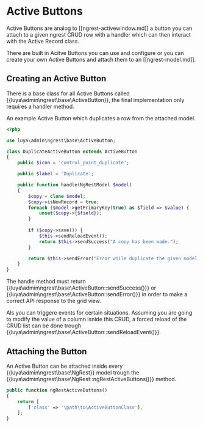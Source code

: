 # Active Buttons

Active Buttons are analog to [[ngrest-activewindow.md]] a button you can attach to a given ngrest CRUD row with a handler which can then interact with the Active Record class.

There are built in Acitve Buttons you can use and configure or you can create your own Active Buttons and attach them to an [[ngrest-model.md]].

## Creating an Active Button

There is a base class for all Active Buttons called {{luya\admin\ngrest\base\ActiveButton}}, the final implementation only requires a handler method.

An example Active Button which duplicates a row from the attached model.

```php
<?php

use luya\admin\ngrest\base\ActiveButton;

class DuplicateActiveButton extends ActiveButton
{
    public $icon = 'control_point_duplicate';

    public $label = 'Duplicate';

    public function handle(NgRestModel $model)
    {
        $copy = clone $model;
        $copy->isNewRecord = true;
        foreach ($model->getPrimaryKey(true) as $field => $value) {
            unset($copy->{$field});
        }
        
        if ($copy->save()) {
            $this->sendReloadEvent();
            return $this->sendSuccess("A copy has been made.");
        }

        return $this->sendError("Error while duplicate the given model." . var_export($copy->getErrors(), true));
    }
}
```

The handle method must return {{luya\admin\ngrest\base\ActiveButton::sendSuccess()}} or {{luya\admin\ngrest\base\ActiveButton::sendError()}} in order to make a correct API response to the grid view.

Als you can triggere events for certain situations. Assuming you are going to modify the value of a column isnide this CRUD, a forced reload of the CRUD list can be done trough {{luya\admin\ngrest\base\ActiveButton::sendReloadEvent()}}.

## Attaching the Button

An Active Button can be attached inside every {{luya\admin\ngrest\base\NgRest}} model trough the {{luya\admin\ngrest\base\NgRest::ngRestActiveButtons()}} method.

```php
public function ngRestActiveButtons()
{
    return [
        ['class' => '\path\to\ActiveButtonClass'],
    ];
}
```